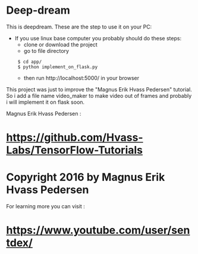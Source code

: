 # Deep-dream
This is deepdream. These are the step to use it on your PC:

 - If you use linux base computer you probably should do these steps:
    - clone or download the project
    - go to file directory
    ```
     $ cd app/
     $ python implement_on_flask.py
    ```
    - then run http://localhost:5000/ in your browser

This project was just to improve the "Magnus Erik Hvass Pedersen" tutorial.
So i add a file name video_maker to make video out of frames and probably i will implement it on flask soon.

Magnus Erik Hvass Pedersen :
# https://github.com/Hvass-Labs/TensorFlow-Tutorials
# Copyright 2016 by Magnus Erik Hvass Pedersen

For learning more you can visit :
# https://www.youtube.com/user/sentdex/
